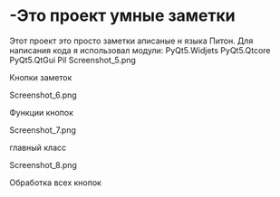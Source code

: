 # -Это проект умные заметки
Этот проект это просто заметки аписаные н языка Питон.
Для написания кода я использовал модули:
PyQt5.Widjets
PyQt5.Qtcore
PyQt5.QtGui
Pil
Screenshot_5.png

Кнопки заметок

Screenshot_6.png

Функции кнопок

Screenshot_7.png

главный класс

Screenshot_8.png

Обработка всех кнопок
